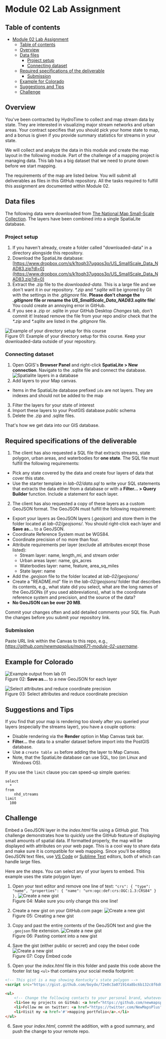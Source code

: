 # Module 02 Lab Assignment

## Table of contents

<!-- TOC -->

- [Module 02 Lab Assignment](#module-02-lab-assignment)
    - [Table of contents](#table-of-contents)
    - [Overview](#overview)
    - [Data files](#data-files)
        - [Project setup](#project-setup)
        - [Connecting dataset](#connecting-dataset)
    - [Required specifications of the deliverable](#required-specifications-of-the-deliverable)
        - [Submission](#submission)
    - [Example for Colorado](#example-for-colorado)
    - [Suggestions and Tips](#suggestions-and-tips)
    - [Challenge](#challenge)

<!-- /TOC -->

## Overview

You've been contracted by HydroTime to collect and map stream data by state. They are interested in visualizing major stream networks and urban areas. Your contract specifies that you should pick your home state to map, and a bonus is given if you provide summary statistics for streams in your state.

We will collect and analyze the data in this module and create the map layout in the following module. Part of the challenge of a mapping project is managing data. This lab has a big dataset that we need to prune down before we start mapping.

The requirements of the map are listed below. You will submit all deliverables as files in this GitHub repository. All the tasks required to fulfill this assignment are documented within Module 02.

## Data files

The following data were downloaded from [The National Map Small-Scale Collection](https://nationalmap.gov/small_scale/atlasftp.html). The layers have been combined into a single SpatiaLite database.

### Project setup
1. If you haven't already, create a folder called "downloaded-data" in a directory alongside this repository.
2. Download the SpatiaLite database:
[https://www.dropbox.com/s/k1toqh37ugqos3o/US_SmallScale_Data_NAD83.zip?dl=0](https://www.dropbox.com/s/k1toqh37ugqos3o/US_SmallScale_Data_NAD83.zip?dl=0)
3. Extract the .zip file to the *downloaded-data*. This is a large file and we don't want it in our repository. _*.zip_ and _*.sqlite_ will be ignored by Git with the settings in the *.gitignore* file. **Please don't change the *.gitignore* file or rename the *US_SmallScale_Data_NAD83.sqlite* file**! You could create an annoying error in GitHub.
4. If you see a .zip or .sqlite in your GitHub Desktop *Changes* tab, don't commit it! Instead remove the file from your repo and/or check that the _*.zip_ and _*.sqlite_ are listed in the *.gitignore* file.

![Example of your directory setup for this course](graphics/q00-co-example.png)   
Figure 01: Example of your directory setup for this course. Keep your downloaded-data outside of your repository.

### Connecting dataset

1. Open QGIS's **Browser Panel** and right-click **SpatiaLite > New connection**. Navigate to the .sqlite file and connect the database.<br>![Spatialite layers in a database](graphics/q10-spatialite-layers.png)
2. Add layers to your Map canvas.
  - Items in the SpatiaLite database prefixed `idx` are not layers. They are indexes and should not be added to the map
3. Filter the layers for your state of interest
4. Import these layers to your PostGIS database *public* schema
5. Delete the .zip and .sqlite files.

That's how we get data into our GIS database.


## Required specifications of the deliverable

1) The client has also requested a SQL file that extracts streams, state polygon, urban areas, and waterbodies for **one state**. The SQL file must fulfill the following requirements:

* Pick any state covered by the data and create four layers of data that cover this state.
* Use the starter template in *lab-02/data.sql* to write your SQL statements that extracts the data either from a database or with a **Filter... > Query Builder** function. Include a statement for each layer.


2) The client has also requested a copy of these layers as a custom GeoJSON format. The GeoJSON must fulfill the following requirement:

* Export your layers as GeoJSON layers (*.geojson*) and store them in the folder located at *lab-02/geojsons/*. You should right-click each layer and **Save as...** to a GeoJSON.
* Coordinate Reference System must be WGS84.
* Coordinate precision of no more than four.
* Attribute requirements per layer (exclude all attributes except those listed):
  * Stream layer: name, length_mi, and stream order
  * Urban areas layer: name, gis_acres
  * Waterbodies layer: name, feature, area_sq_miles
  * State layer: name
* Add the *.geojson* file to the folder located at *lab-02/geojsons/*
* Create a "README.md" file in the *lab-02/geojsons/* folder that describes its contents, e.g., what state did you select, what are the long names of the GeoJSONs (if you used abbreviations), what is the coordinate reference system and precision, and the source of the data?
* **No GeoJSON can be over 20 MB**.

Commit your changes often and add detailed comments your SQL file. Push the changes before you submit your repository link.

### Submission

Paste URL link within the Canvas to this repo, e.g., *https://github.com/newmapsplus/map671-module-02-username*.


## Example for Colorado
![Example output from lab 01](graphics/q01-co-example.png)   
Figure 02: **Save as...** to a new GeoJSON for each layer

![Select attributes and reduce coordinate precision](graphics/q03.png)    
Figure 03: Select attributes and reduce coordinate precision

## Suggestions and Tips

If you find that your map is rendering too slowly after you queried your layers (especially the streams layer), you have a couple options:

* Disable rendering via the **Render** option in Map Canvas task bar.
* **Filter...** the data to a smaller dataset before import into the PostGIS database.
* Use a `create table as` before adding the layer to Map Canvas.
* Note, that the SpatiaLite database can use SQL, too (on Linux and Windows OS).

If you use the `limit` clause you can speed-up simple queries:

```
select
  *
from
    nhd_streams
limit
  100
```

## Challenge

Embed a GeoJSON layer in the *index.html* file using a GitHub *gist*. This challenge demonstrates how to quickly use the GitHub feature of displaying small amounts of spatial data. If formatted properly, the map will be displayed with attributes on your web page. This is a cool way to share data and make sure it is compatible for web mapping. Since you'll be editing GeoJSON text files, use [VS Code](https://code.visualstudio.com/) or [Sublime Text](https://www.sublimetext.com/3) editors, both of which can handle large files.

Here are the steps. You can select any of your layers to embed. This example uses the state polygon layer.

1) Open your text editor and remove one line of text:
`"crs": { "type": "name", "properties": { "name": "urn:ogc:def:crs:OGC:1.3:CRS84" } },`
![Create a new gist](graphics/rm_line.gif)    
Figure 04: Make sure you only change this one line!

2) Create a new gist on your GitHub.com page:
![Create a new gist](graphics/q02.png)    
Figure 05: Creating a new gist

3) Copy and past the entire contents of the GeoJSON text and give the `.geojson` file extension.
![Create a new gist](graphics/q04.png)    
Figure 06: Pasting content into a new gist

4) Save the gist (either public or secret) and copy the `Embed` code
![Create a new gist](graphics/q05.png)    
Figure 07: Copy Embed code

5) Open your the *index.html* file in this folder and paste this code above the footer list tag `<ul>` that contains your social media footprint:

```html
<!-- This gist is a map showing Kentucky's state polygon -->
<script src="https://gist.github.com/boydx/72e0c3a071914a8bc6b132c8f6d0ea4f.js"></script>

<ul>
	<!-- Change the following contacts to your personal brand, whatever you want it to be! -->
	<li>See my projects on GitHub: <a href="https://github.com/newmapsplus">New Maps Plus</a></li>
	<li>Follow me on twitter: <a href="https://twitter.com/NewMapsPlus">@NewMapsPlus</a></li>
	<li>Visit my <a href='#'>mapping portfolio</a>.</li>
</ul>
```

6) Save your *index.html*, commit the addition, with a good summary, and push the change to your remote repo.